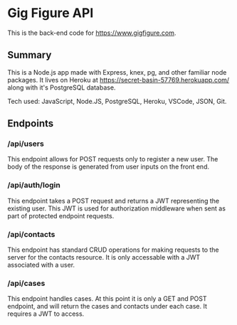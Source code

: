 # Gig Figure API
This is the back-end code for https://www.gigfigure.com.

## Summary

This is a Node.js app made with Express, knex, pg, and other familiar node packages. It lives on Heroku at https://secret-basin-57769.herokuapp.com/ along with it's PostgreSQL database.

Tech used: JavaScript, Node.JS, PostgreSQL, Heroku, VSCode, JSON, Git.

## Endpoints

### /api/users

This endpoint allows for POST requests only to register a new user. The body of the response is generated from user inputs on the front end.

### /api/auth/login

This endpoint takes a POST request and returns a JWT representing the existing user. This JWT is used for authorization middleware when sent as part of protected endpoint requests.

### /api/contacts

This endpoint has standard CRUD operations for making requests to the server for the contacts resource. It is only accessable with a JWT associated with a user.

### /api/cases

This endpoint handles cases. At this point it is only a GET and POST endpoint, and will return the cases and contacts under each case. It requires a JWT to access.